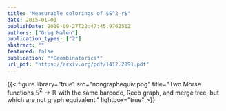 ```yaml
---
title: "Measurable colorings of $S^2_r$"
date: 2015-01-01
publishDate: 2019-09-27T22:47:45.976251Z
authors: ["Greg Malen"]
publication_types: ["2"]
abstract: ""
featured: false
publication: "*Geombinatorics*"
url_pdf: "https://arxiv.org/pdf/1412.2091.pdf"
---
```


{{< figure library="true" src="nongraphequiv.png" title="Two Morse functions $\mathbb{S}^2\rightarrow\mathbb{R}$ with the same barcode, Reeb graph, and merge tree, but which are not graph equivalent." lightbox="true" >}}
